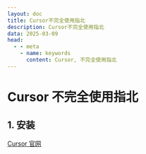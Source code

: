 ```yaml
---
layout: doc
title: Cursor不完全使用指北
description: Cursor不完全使用指北
data: 2025-03-09
head:
  - - meta
    - name: keywords
      content: Cursor, 不完全使用指北
---
```


# Cursor 不完全使用指北

## 1. 安装

[Cursor 官网](https://www.cursor.com/cn)
